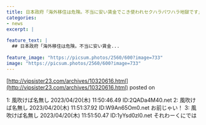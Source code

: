 ```yaml
---
title: 日本政府「海外移住は危険。不当に安い賃金でこき使われセクハラパワハラ地獄です」
categories:
- news
excerpt: |
  
feature_text: |
  ## 日本政府「海外移住は危険。不当に安い賃金...
  
feature_image: "https://picsum.photos/2560/600?image=733"
image: "https://picsum.photos/2560/600?image=733"
---
```


[http://vipsister23.com/archives/10320616.html](http://vipsister23.com/archives/10320616.html)
posted on 

<!--more-->

1: 風吹けば名無し 2023/04/20(木) 11:50:46.49 ID:2QADa4M40.net 2: 風吹けば名無し 2023/04/20(木) 11:51:37.92 ID:W9An65Om0.net お前じゃい！ 3: 風吹けば名無し 2023/04/20(木) 11:51:50.47 ID:1yYsd0zl0.net それわーくにでは
